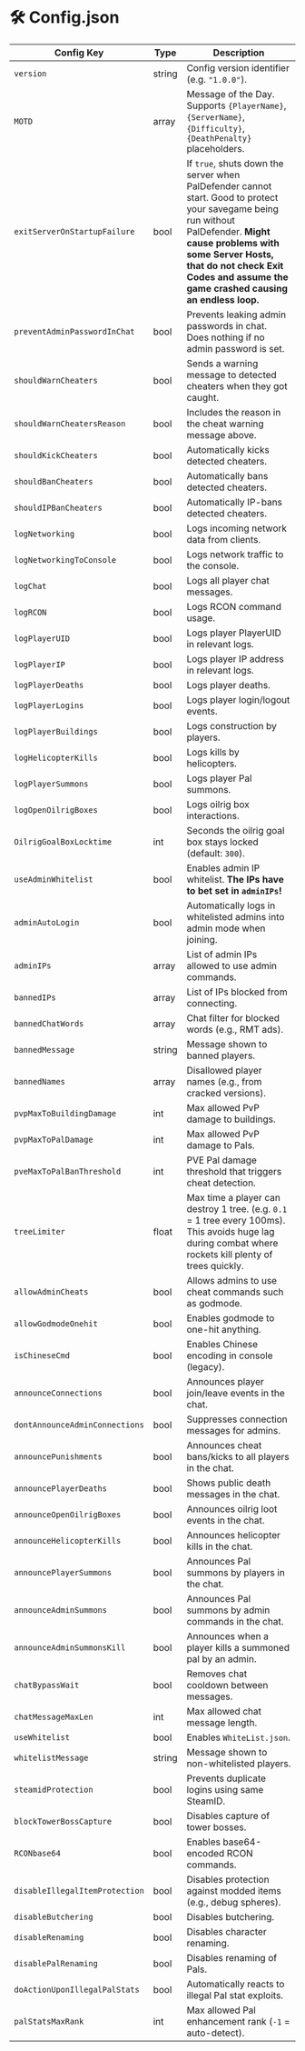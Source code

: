 # 🛠️ Config.json

| Config Key                     | Type   | Description                                                               |
| ------------------------------ | ------ | ------------------------------------------------------------------------- |
| `version`                      | string | Config version identifier (e.g. `"1.0.0"`).                               |
| `MOTD`                         | array  | Message of the Day. Supports `{PlayerName}`, `{ServerName}`, `{Difficulty}`, `{DeathPenalty}` placeholders. |
| `exitServerOnStartupFailure`   | bool   | If `true`, shuts down the server when PalDefender cannot start. Good to protect your savegame being run without PalDefender. **Might cause problems with some Server Hosts, that do not check Exit Codes and assume the game crashed causing an endless loop.**                   |
| `preventAdminPasswordInChat`   | bool   | Prevents leaking admin passwords in chat. Does nothing if no admin password is set.                                |
| `shouldWarnCheaters`           | bool   | Sends a warning message to detected cheaters when they got caught.        |
| `shouldWarnCheatersReason`     | bool   | Includes the reason in the cheat warning message above.                   |
| `shouldKickCheaters`           | bool   | Automatically kicks detected cheaters.                                    |
| `shouldBanCheaters`            | bool   | Automatically bans detected cheaters.                                     |
| `shouldIPBanCheaters`          | bool   | Automatically IP-bans detected cheaters.                                  |
| `logNetworking`                | bool   | Logs incoming network data from clients.                                  |
| `logNetworkingToConsole`       | bool   | Logs network traffic to the console.                                      |
| `logChat`                      | bool   | Logs all player chat messages.                                            |
| `logRCON`                      | bool   | Logs RCON command usage.                                                  |
| `logPlayerUID`                 | bool   | Logs player PlayerUID in relevant logs.                                   |
| `logPlayerIP`                  | bool   | Logs player IP address in relevant logs.                                  |
| `logPlayerDeaths`              | bool   | Logs player deaths.                                                       |
| `logPlayerLogins`              | bool   | Logs player login/logout events.                                          |
| `logPlayerBuildings`           | bool   | Logs construction by players.                                             |
| `logHelicopterKills`           | bool   | Logs kills by helicopters.                                                |
| `logPlayerSummons`             | bool   | Logs player Pal summons.                                                  |
| `logOpenOilrigBoxes`           | bool   | Logs oilrig box interactions.                                             |
| `OilrigGoalBoxLocktime`        | int    | Seconds the oilrig goal box stays locked (default: `300`).                |
| `useAdminWhitelist`            | bool   | Enables admin IP whitelist. **The IPs have to bet set in `adminIPs`!**    |
| `adminAutoLogin`               | bool   | Automatically logs in whitelisted admins into admin mode when joining.    |
| `adminIPs`                     | array  | List of admin IPs allowed to use admin commands.                          |
| `bannedIPs`                    | array  | List of IPs blocked from connecting.                                      |
| `bannedChatWords`              | array  | Chat filter for blocked words (e.g., RMT ads).                            |
| `bannedMessage`                | string | Message shown to banned players.                                          |
| `bannedNames`                  | array  | Disallowed player names (e.g., from cracked versions).                    |
| `pvpMaxToBuildingDamage`       | int    | Max allowed PvP damage to buildings.                                      |
| `pvpMaxToPalDamage`            | int    | Max allowed PvP damage to Pals.                                           |
| `pveMaxToPalBanThreshold`      | int    | PVE Pal damage threshold that triggers cheat detection.                   |
| `treeLimiter`                  | float  | Max time a player can destroy 1 tree. (e.g. `0.1` = 1 tree every 100ms). This avoids huge lag during combat where rockets kill plenty of trees quickly. |
| `allowAdminCheats`             | bool   | Allows admins to use cheat commands such as godmode.                      |
| `allowGodmodeOnehit`           | bool   | Enables godmode to one-hit anything.                                      |
| `isChineseCmd`                 | bool   | Enables Chinese encoding in console (legacy).                             |
| `announceConnections`          | bool   | Announces player join/leave events in the chat.                           |
| `dontAnnounceAdminConnections` | bool   | Suppresses connection messages for admins.                                |
| `announcePunishments`          | bool   | Announces cheat bans/kicks to all players in the chat.                    |
| `announcePlayerDeaths`         | bool   | Shows public death messages in the chat.                                  |
| `announceOpenOilrigBoxes`      | bool   | Announces oilrig loot events in the chat.                                 |
| `announceHelicopterKills`      | bool   | Announces helicopter kills in the chat.                                   |
| `announcePlayerSummons`        | bool   | Announces Pal summons by players in the chat.                             |
| `announceAdminSummons`         | bool   | Announces Pal summons by admin commands in the chat.                      |
| `announceAdminSummonsKill`     | bool   | Announces when a player kills a summoned pal by an admin.                 |
| `chatBypassWait`               | bool   | Removes chat cooldown between messages.                                   |
| `chatMessageMaxLen`            | int    | Max allowed chat message length.                                          |
| `useWhitelist`                 | bool   | Enables `WhiteList.json`.                                                 |
| `whitelistMessage`             | string | Message shown to non-whitelisted players.                                 |
| `steamidProtection`            | bool   | Prevents duplicate logins using same SteamID.                             |
| `blockTowerBossCapture`        | bool   | Disables capture of tower bosses.                                         |
| `RCONbase64`                   | bool   | Enables base64-encoded RCON commands.                                     |
| `disableIllegalItemProtection` | bool   | Disables protection against modded items (e.g., debug spheres).           |
| `disableButchering`            | bool   | Disables butchering.                                                      |
| `disableRenaming`              | bool   | Disables character renaming.                                              |
| `disablePalRenaming`           | bool   | Disables renaming of Pals.                                                |
| `doActionUponIllegalPalStats`  | bool   | Automatically reacts to illegal Pal stat exploits.                        |
| `palStatsMaxRank`              | int    | Max allowed Pal enhancement rank (`-1` = auto-detect).                    |
